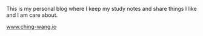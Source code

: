 This is my personal blog where I keep my study notes and share things I like and I am care about.

www.ching-wang.io
